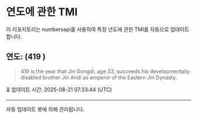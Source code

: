 
# 연도에 관한 TMI

이 리포지토리는 numbersapi를 사용하여 특정 년도에 관한 TMI를 자동으로 업데이트합니다.

## 연도: (419 )
> 419 is the year that Jin Gongdi, age 33, succeeds his developmentally disabled brother Jin Andi as emperor of the Eastern Jin Dynasty.

⏳ 업데이트 시간: 2025-08-21 07:33:44 (UTC)

---
자동 업데이트 봇에 의해 관리됩니다.
